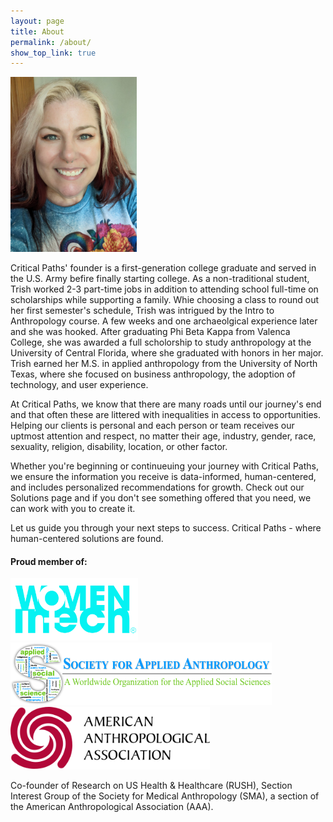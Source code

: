 ```yaml
---
layout: page
title: About    
permalink: /about/
show_top_link: true
---
```


<img src="/assets/images/Trish_About_pic_01.jpg" alt="WIT Logo" class="float-end px-3" style="width: 40%;"/>

Critical Paths' founder is a first-generation college graduate and served in the U.S. Army befire finally starting college. As a non-traditional student, Trish worked 2-3 part-time jobs in addition to attending school full-time on scholarships while supporting a family. Whie choosing a class to round out her first semester's schedule, Trish was intrigued by the Intro to Anthropology course. A few weeks and one archaeolgical experience later and she was hooked. After graduating Phi Beta Kappa from Valenca College, she was awarded a full scholorship to study anthropology at the University of Central Florida, where she graduated with honors in her major. Trish earned her M.S. in applied anthropology from the University of North Texas, where she focused on business anthropology, the adoption of technology, and user experience.

At Critical Paths, we know that there are many roads until our journey's end and that often these are littered with inequalities in access to opportunities. Helping our clients is personal and each person or team receives our uptmost attention and respect, no matter their age, industry, gender, race, sexuality, religion, disability, location, or other factor. 

Whether you're beginning or continueuing your journey with Critical Paths, we ensure the information you receive is data-informed, human-centered, and includes personalized recommendations for growth. Check out our Solutions page and if you don't see something offered that you need, we can work with you to create it.

Let us guide you through your next steps to success. Critical Paths - where human-centered solutions are found.

#### Proud member of:
<div class="row my-2">
    <div class="col">
        <img src="/assets/images/womenintech-logo-2024.png" alt="WIT Logo" style= "height: 100px;"/>
    </div>
    <div class="col">
        <img src="/assets/images/sfaa-logo.png" alt="SfAA Logo" style="height: 100px;"/>
    </div>
</div>
<div class="row my-2">
    <div class="col text-center">
        <img src="/assets/images/aaa-logo.svg" alt="AAA Logo" style="height: 100px;"/>
    </div>
</div>

Co-founder of Research on US Health & Healthcare (RUSH), Section Interest Group of the Society for Medical Anthropology (SMA), a section of the American Anthropological Association (AAA).
